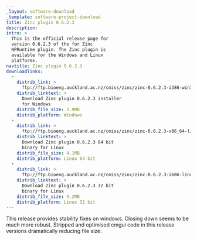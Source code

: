 ```yaml
---
_layout: software-download
_template: software-project-download
title: Zinc plugin 0.6.2.3
description:
intro: >
  This is the official release page for
  version 0.6.2.3 of the for Zinc
  NPRuntime plugin. The Zinc plugin is
  available for the Windows and Linux
  platforms.
navtitle: Zinc plugin 0.6.2.3
downloadlinks:
  - 
    distrib_link: >
      ftp://ftp.bioeng.auckland.ac.nz/cmiss/zinc/zinc-0.6.2.3-i386-win32.xpi
    distrib_linktext: >
      Download Zinc plugin 0.6.2.3 installer
      for Windows
    distrib_file_size: 3.9MB
    distrib_platform: Windows
  - 
    distrib_link: >
      ftp://ftp.bioeng.auckland.ac.nz/cmiss/zinc/zinc-0.6.2.3-x86_64-linux.xpi
    distrib_linktext: >
      Download Zinc plugin 0.6.2.3 64 bit
      binary for Linux
    distrib_file_size: 4.1MB
    distrib_platform: Linux 64 bit
  - 
    distrib_link: >
      ftp://ftp.bioeng.auckland.ac.nz/cmiss/zinc/zinc-0.6.2.3-i686-linux.xpi
    distrib_linktext: >
      Download Zinc plugin 0.6.2.3 32 bit
      binary for Linux
    distrib_file_size: 9.2MB
    distrib_platform: Linux 32 bit
---
```

This release provides stability fixes on windows. Closing down seems to be much more robust. Stripped and optimised cmgui code in this release versions dramatically reducing file size.